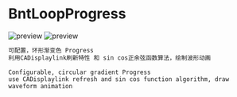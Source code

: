 # BntLoopProgress

![preview](/preview/src_00)
![preview](/preview/src_01)

``` c#
可配置，环形渐变色 Progress
利用CADisplaylink刷新特性 和 sin cos正余弦函数算法，绘制波形动画
```
```
Configurable, circular gradient Progress 
use CADisplaylink refresh and sin cos function algorithm, draw waveform animation
```


